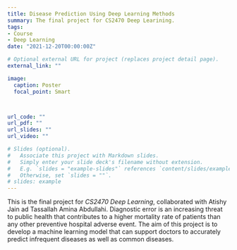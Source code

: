 ```yaml
---
title: Disease Prediction Using Deep Learning Methods
summary: The final project for CS2470 Deep Learining.
tags:
- Course
- Deep Learning
date: "2021-12-20T00:00:00Z"

# Optional external URL for project (replaces project detail page).
external_link: ""

image:
  caption: Poster
  focal_point: Smart



url_code: ""
url_pdf: ""
url_slides: ""
url_video: ""

# Slides (optional).
#   Associate this project with Markdown slides.
#   Simply enter your slide deck's filename without extension.
#   E.g. `slides = "example-slides"` references `content/slides/example-slides.md`.
#   Otherwise, set `slides = ""`.
# slides: example
---
```


This is the final project for *CS2470 Deep Learning*, collaborated with Atishy Jain ad Tassallah Amina Abdullahi. Diagnostic error is an increasing threat to public health that contributes to a higher mortality rate of patients than any other preventive hospital adverse event. The aim of this project is to develop a machine learning model that can support doctors to accurately predict infrequent diseases as well as common diseases. 

